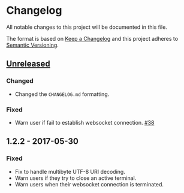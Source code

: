 # Changelog

All notable changes to this project will be documented in this file.

The format is based on [Keep a Changelog](http://keepachangelog.com/en/1.0.0/)
and this project adheres to [Semantic Versioning](http://semver.org/spec/v2.0.0.html).

## [Unreleased]

### Changed

- Changed the `CHANGELOG.md` formatting.

### Fixed

- Warn user if fail to establish websocket connection. [#38](https://github.com/OSC/ood-shell/issues/38)

## 1.2.2 - 2017-05-30

### Fixed

- Fix to handle multibyte UTF-8 URI decoding.
- Warn users if they try to close an active terminal.
- Warn users when their websocket connection is terminated.

[Unreleased]: https://github.com/OSC/ood-shell/compare/v1.2.2...HEAD
